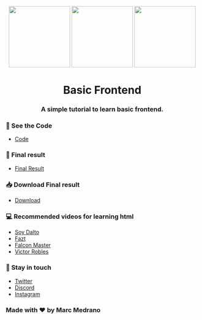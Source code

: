 <p align="center">
<a target="blank"><img src="https://raw.githubusercontent.com/sammwyy/sammwyy/master/skills/html.png" width="160" alt=""></a>
<a target="blank"><img src="https://raw.githubusercontent.com/sammwyy/sammwyy/master/skills/css.png" width="160" alt=""></a>
<a target="blank"><img src="https://raw.githubusercontent.com/sammwyy/sammwyy/master/skills/javascript.jpg" width="160" alt=""></a>
</a>
<h1 align="center">Basic Frontend</h1>
</p>
<h3 align="center">A simple tutorial to learn basic frontend.</h3>

### 🔨 See the Code 
- [Code](https://github.com/elmarcz/Basic-HTML/tree/main/src)

### 📱 Final result 
- [Final Result](https://elmarcz.github.io/frontend)

### 📥 Download Final result 
- [Download](https://www.mediafire.com/file/ubvko1ym41zdm69/Html+Course.rar/file)

### 💻 Recommended videos for learning html
- [Soy Dalto](https://www.youtube.com/watch?v=kN1XP-Bef7w&t=6345s)
- [Fazt](https://www.youtube.com/watch?v=rbuYtrNUxg4)
- [Falcon Master](https://www.youtube.com/watch?v=cqMfPS8jPys&list=RDCMUCJl1YajcPWTeJNsQhGyMIMg&index=2)
- [Victor Robles](https://www.youtube.com/watch?v=3yM5uXp-T_0)

### 👤 Stay in touch
- [Twitter](https://twitter.com/MarcMedrano15)
- [Discord](https://discord.com/invite/zPSYDGVXxx)
- [Instagram](https://www.instagram.com/marcmedranoz/)

### Made with ❤ by Marc Medrano
